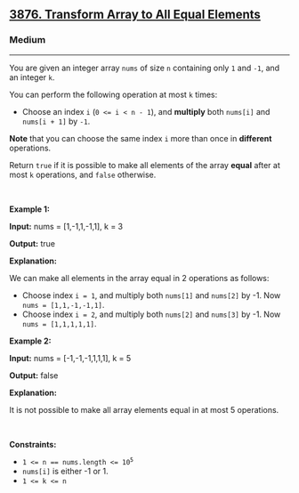 <h2><a href="https://leetcode.com/contest/weekly-contest-453/problems/transform-array-to-all-equal-elements">3876. Transform Array to All Equal Elements</a></h2><h3>Medium</h3><hr><p>You are given an integer array <code>nums</code> of size <code>n</code> containing only <code>1</code> and <code>-1</code>, and an integer <code>k</code>.</p>

<p>You can perform the following operation at most <code>k</code> times:</p>

<ul>
	<li>
	<p>Choose an index <code>i</code> (<code>0 &lt;= i &lt; n - 1</code>), and <strong>multiply</strong> both <code>nums[i]</code> and <code>nums[i + 1]</code> by <code>-1</code>.</p>
	</li>
</ul>

<p><strong>Note</strong> that you can choose the same index <code data-end="459" data-start="456">i</code> more than once in <strong>different</strong> operations.</p>

<p>Return <code>true</code> if it is possible to make all elements of the array <strong>equal</strong> after at most <code>k</code> operations, and <code>false</code> otherwise.</p>

<p>&nbsp;</p>
<p><strong class="example">Example 1:</strong></p>

<div class="example-block">
<p><strong>Input:</strong> <span class="example-io">nums = [1,-1,1,-1,1], k = 3</span></p>

<p><strong>Output:</strong> <span class="example-io">true</span></p>

<p><strong>Explanation:</strong></p>

<p>We can make all elements in the array equal in 2 operations as follows:</p>

<ul>
	<li>Choose index <code>i = 1</code>, and multiply both <code>nums[1]</code> and <code>nums[2]</code> by -1. Now <code>nums = [1,1,-1,-1,1]</code>.</li>
	<li>Choose index <code>i = 2</code>, and multiply both <code>nums[2]</code> and <code>nums[3]</code> by -1. Now <code>nums = [1,1,1,1,1]</code>.</li>
</ul>
</div>

<p><strong class="example">Example 2:</strong></p>

<div class="example-block">
<p><strong>Input:</strong> <span class="example-io">nums = [-1,-1,-1,1,1,1], k = 5</span></p>

<p><strong>Output:</strong> <span class="example-io">false</span></p>

<p><strong>Explanation:</strong></p>

<p>It is not possible to make all array elements equal in at most 5 operations.</p>
</div>

<p>&nbsp;</p>
<p><strong>Constraints:</strong></p>

<ul>
	<li><code>1 &lt;= n == nums.length &lt;= 10<sup>5</sup></code></li>
	<li><code>nums[i]</code> is either -1 or 1.</li>
	<li><code>1 &lt;= k &lt;= n</code></li>
</ul>
